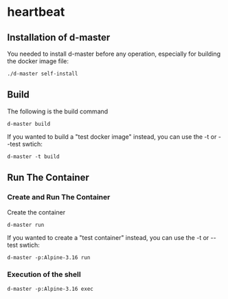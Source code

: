 # heartbeat

## Installation of d-master

You needed to install d-master before any operation, especially for building the docker image file:
```
./d-master self-install
```

## Build

The following is the build command

```Shell
d-master build
```

If you wanted to build a "test docker image" instead, you can use the -t or --test swtich:
```
d-master -t build
```

## Run The Container

### Create and Run The Container
Create the container
```Shell
d-master run
```

If you wanted to create a "test container" instead, you can use the -t or --test swtich:
```
d-master -p:Alpine-3.16 run
```

### Execution of the shell
```
d-master -p:Alpine-3.16 exec
```

